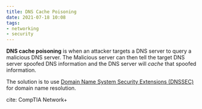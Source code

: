 ```yaml
---
title: DNS Cache Poisoning
date: 2021-07-18 10:08
tags: 
- networking
- security
---
```


**DNS cache poisoning** is when an attacker targets a DNS server to query a
malicious DNS server. The Malicious server can then tell the target DNS server
spoofed DNS information and the DNS server will _cache_ that spoofed
information.

The solution is to use 
[Domain Name System Security Extensions (DNSSEC)](2020-12-02--15-43-13Z--dns_security_extensions.md) 
for domain name resolution.

cite: CompTIA Network+
